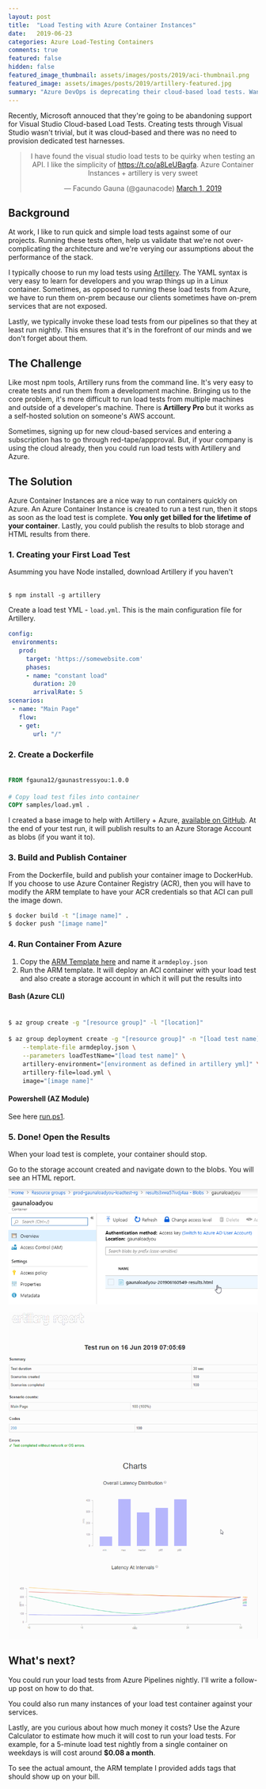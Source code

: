 ```yaml
---
layout: post
title:  "Load Testing with Azure Container Instances"
date:   2019-06-23 
categories: Azure Load-Testing Containers
comments: true
featured: false
hidden: false
featured_image_thumbnail: assets/images/posts/2019/aci-thumbnail.png
featured_image: assets/images/posts/2019/artillery-featured.jpg
summary: "Azure DevOps is deprecating their cloud-based load tests. Want a simple alternative?"
---
```


Recently, Microsoft annouced that they're going to be abandoning support for Visual Studio Cloud-based Load Tests. Creating tests through Visual Studio wasn't trivial, but it was cloud-based and there was no need to provision dedicated test harnesses. 

<center>
<blockquote class="twitter-tweet" data-lang="en"><p lang="en" dir="ltr">I have found the visual studio load tests to be quirky when testing an API. I like the simplicity of <a href="https://t.co/a8LeUBagfa">https://t.co/a8LeUBagfa</a>.   Azure Container Instances + artillery is very sweet</p>&mdash; Facundo Gauna (@gaunacode) <a href="https://twitter.com/gaunacode/status/1101458172362010624?ref_src=twsrc%5Etfw">March 1, 2019</a></blockquote>
<script async src="https://platform.twitter.com/widgets.js" charset="utf-8"></script>
</center>

<!--more-->

## Background

At work, I like to run quick and simple load tests against some of our projects. 
Running these tests often, help us validate that we're not over-complicating the architecture and we're verying our assumptions about the performance of the stack.

I typically choose to run my load tests using [Artillery](artillery.io). The YAML syntax is very easy to learn for developers and you wrap things up in a Linux container. Sometimes, as opposed to running these load tests from Azure, we have to run them on-prem because our clients sometimes have on-prem services that are not exposed.

Lastly, we typically invoke these load tests from our pipelines so that they at least run nightly. This ensures that it's in the forefront of our minds and we don't forget about them.

## The Challenge

Like most npm tools, Artillery runs from the command line. It's very easy to create tests and run them from a development machine. Bringing us to the core problem, it's more difficult to run load tests from multiple machines and outside of a developer's machine. There is **Artillery Pro** but it works as a self-hosted solution on someone's AWS account.

Sometimes, signing up for new cloud-based services and entering a subscription has to go through red-tape/appproval. But, if your company is using the cloud already, then you could run load tests with Artillery and Azure. 

## The Solution

Azure Container Instances are a nice way to run containers quickly on Azure. An Azure Container Instance is created to run a test run, then it stops as soon as the load test is complete. **You only get billed for the lifetime of your container**. Lastly, you could publish the results to blob storage and HTML results from there. 

### 1. Creating your First Load Test

Asumming you have Node installed, download Artillery if you haven't

``` console

$ npm install -g artillery 

```
Create a load test YML - `load.yml`. This is the main configuration file for Artillery.

``` yaml
config:
 environments:
   prod:
     target: 'https://somewebsite.com'
     phases:
     - name: "constant load"
       duration: 20
       arrivalRate: 5
scenarios:
 - name: "Main Page"
   flow:
   - get:
       url: "/"
```

### 2. Create a Dockerfile


``` Dockerfile

FROM fgauna12/gaunastressyou:1.0.0

# Copy load test files into container
COPY samples/load.yml .

```

I created a base image to help with Artillery + Azure, [available on GitHub](https://github.com/fgauna12/AzureArtilleryLoadTests). At the end of your test run, it will publish results to an Azure Storage Account as blobs (if you want it to).

### 3. Build and Publish Container

From the Dockerfile, build and publish your container image to DockerHub. If you choose to use Azure Container Registry (ACR), then you will have to modify the ARM template to have your ACR credentials so that ACI can pull the image down.

``` bash
$ docker build -t "[image name]" . 
$ docker push "[image name]"
```

### 4. Run Container From Azure

1. Copy the [ARM Template here](https://raw.githubusercontent.com/fgauna12/AzureArtilleryLoadTests/master/armdeploy.json) and name it `armdeploy.json`
2. Run the ARM template. It will deploy an ACI container with your load test and also create a storage account in which it will put the results into

#### Bash (Azure CLI)

``` bash

$ az group create -g "[resource group]" -l "[location]"

$ az group deployment create -g "[resource group]" -n "[load test name]" \
    --template-file armdeploy.json \
    --parameters loadTestName="[load test name]" \
    artillery-environment="[environment as defined in artillery yml]" \
    artillery-file=load.yml \
    image="[image name]"

```

#### Powershell (AZ Module)

See here [run.ps1](https://raw.githubusercontent.com/fgauna12/AzureArtilleryLoadTests/master/armdeploy.json).

### 5. Done! Open the Results

When your load test is complete, your container should stop. 

Go to the storage account created and navigate down to the blobs. You will see an HTML report.

![](/assets/images/posts/2019/loadtest-1.png)

![](/assets/images/posts/2019/loadtest-2.png)

## What's next?

You could run your load tests from Azure Pipelines nightly. I'll write a follow-up post on how to do that. 

You could also run many instances of your load test container against your services.

Lastly, are you curious about how much money it costs? Use the Azure Calculator to estimate how much it will cost to run your load tests. For example, for a 5-minute load test nightly from a single container on weekdays is will cost around **$0.08 a month**.

To see the actual amount, the ARM template I provided adds tags that should show up on your bill.
